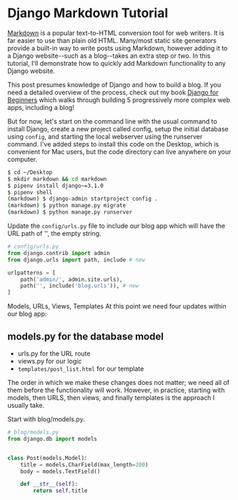 # Django Markdown Tutorial

[Markdown](https://daringfireball.net/projects/markdown/) is a popular text-to-HTML conversion tool for web writers. It is far easier to use than plain old HTML. Many/most static site generators provide a built-in way to write posts using Markdown, however adding it to a Django website--such as a blog--takes an extra step or two. In this tutorial, I'll demonstrate how to quickly add Markdown functionality to any Django website.

This post presumes knowledge of Django and how to build a blog. If you need a detailed overview of the process, check out my book [Django for Beginners](https://djangoforbeginners.com/) which walks through building 5 progressively more complex web apps, including a blog!

But for now, let's start on the command line with the usual command to install Django, create a new project called config, setup the initial database using `config`, and starting the local webserver using the runserver command. I've added steps to install this code on the Desktop, which is convenient for Mac users, but the code directory can live anywhere on your computer.

```bash
$ cd ~/Desktop
$ mkdir markdown && cd markdown
$ pipenv install django~=3.1.0
$ pipenv shell
(markdown) $ django-admin startproject config .
(markdown) $ python manage.py migrate
(markdown) $ python manage.py runserver
```

Update the `config/urls.py` file to include our blog app which will have the URL path of '', the empty string.

```py
# config/urls.py
from django.contrib import admin
from django.urls import path, include # new

urlpatterns = [
    path('admin/', admin.site.urls),
    path('', include('blog.urls')), # new
]
```

Models, URLs, Views, Templates
At this point we need four updates within our blog app:

## models.py for the database model

- urls.py for the URL route
- views.py for our logic
- `templates/post_list.html` for our template

The order in which we make these changes does not matter; we need all of them before the functionality will work. However, in practice, starting with models, then URLS, then views, and finally templates is the approach I usually take.

Start with blog/models.py.

```py
# blog/models.py
from django.db import models


class Post(models.Model):
    title = models.CharField(max_length=200)
    body = models.TextField()

    def __str__(self):
        return self.title
```
